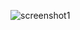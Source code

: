 
![screenshot1](https://user-images.githubusercontent.com/98131730/236563284-dcb4c0d0-ff43-47c5-8ac4-5a90aeb2dc2f.png)
